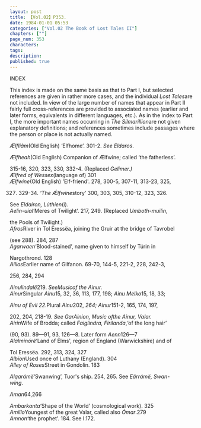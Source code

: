 ```yaml
---
layout: post
title: 【Vol.02】P353.
date: 1984-01-01 05:53
categories: ["Vol.02 The Book of Lost Tales II"]
chapters: [""]
page_num: 353
characters: 
tags: 
description: 
published: true
---
```


<p style="text-indent: 0;">
INDEX
</p>

This index is made on the same basis as that to Part I, but selected references are given in rather more cases, and the individual <I>Lost Tales</I>are not included. In view of the large number of names that appear in Part II fairly full cross-references are provided to associated names (earlier and later forms, equivalents in different languages, etc.). As in the index to Part I, the more important names occurring in <I>The Silmarillion</I>are not given explanatory definitions; and references sometimes include passages where the person or place is not actually named.

<I>Ælfliâm</I>(Old English) ‘Elfhome’. 301-2. <I>See Eldaros</I>.

<I>Ælfheah</I>(Old English) Companion of Ælfwine; called ‘the fatherless’.

315-16, 320, 323, 330, 332-4. (Replaced <I>Gelimer.)<BR>Ælfred of Wessex</I>(language of) 301<BR><I>Ælfwine</I>(Old English) 'Elf-friend'. 278, 300-5, 307-11, 313-23, 325,

327. 329-34. <I>‘The Ǽlfwine</I>story’ 300, 303, 305, 310-12, 323, 326.

See <I>Eldairon, Lúthien</I>(i).<BR><I>Aelin-uial</I>‘Meres of Twilight’. 217, 249. (Replaced <I>Umboth-muilin</I>,

the Pools of Twilight.)<BR><I>Afros</I>River in Tol Eressëa, joining the Gruir at the bridge of Tavrobel

(see 288). 284, 287<BR><I>Agarwaen</I>‘Blood-stained’,    name   given   to   himself   by   Túrin in

Nargothrond. 128<BR><I>Ailios</I>Earlier name of Gilfanon. 69-70, 144-5, 221-2, 228, 242-3,

256, 284, 294

<I>Ainulindalë</I>219. <I>SeeMusicof the Ainur.<BR>Ainur</I>Singular <I>Ainu</I>15, 32, 36, 113, 177, 198; <I>Ainu Melko</I>15, 18, 33;

<I>Ainu of Evil 22</I>.Plural <I>Ainu</I>202, <I>264; Ainur</I>151-2, 165, 174, 197,

202, 204, 218-19. <I>See GarAinion, Music ofthe Ainur, Valar.<BR>Airin</I>Wife of Brodda; called <I>Faiglindra, Firilanda</I>,‘of the long hair’

(90, 93). 89—91, 93, 126—8. Later form <I>Aenn</I>126—7<BR><I>Alalminórë</I>‘Land of Elms', region of England (Warwickshire) and of

Tol Eressëa. 292, 313, 324, 327<BR><I>Albion</I>Used once of Luthany (England). 304<BR><I>Alley of Roses</I>Street in Gondolin. 183

<I>Alqarámë</I>‘Swanwing’, Tuor's ship. 254, 265. See <I>Eärrámë, Swan-<BR>wing</I>.

<I>Aman</I>64,266

<I>Ambarkanta</I>‘Shape of the World’ (cosmological work). 325<BR><I>Amillo</I>Youngest of the great Valar, called also <I>Ómar</I>.279<BR><I>Amnon</I>‘the prophet’. 184. See I.172.

